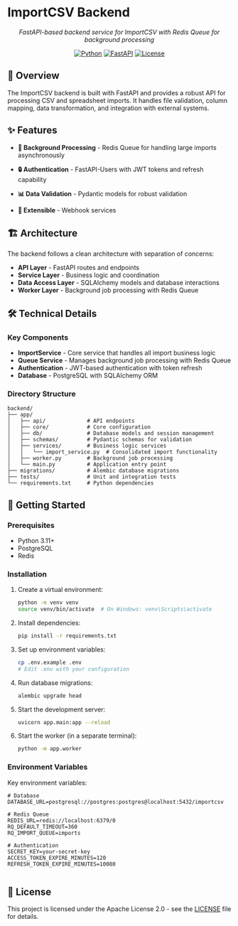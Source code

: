 # ImportCSV Backend

<div align="center">
  <em>FastAPI-based backend service for ImportCSV with Redis Queue for background processing</em>

[![Python](https://img.shields.io/badge/Python-3.11+-blue.svg)](https://www.python.org/)
[![FastAPI](https://img.shields.io/badge/FastAPI-0.100.0+-green.svg)](https://fastapi.tiangolo.com/)
[![License](https://img.shields.io/badge/License-Apache%202.0-blue.svg)](../LICENSE)

</div>

## 🚀 Overview

The ImportCSV backend is built with FastAPI and provides a robust API for processing CSV and spreadsheet imports. It handles file validation, column mapping, data transformation, and integration with external systems.

## ✨ Features

- **🔄 Background Processing** - Redis Queue for handling large imports asynchronously
- **🔒 Authentication** - FastAPI-Users with JWT tokens and refresh capability
- **📊 Data Validation** - Pydantic models for robust validation

- **🔌 Extensible** - Webhook services

## 🏗️ Architecture

The backend follows a clean architecture with separation of concerns:

- **API Layer** - FastAPI routes and endpoints
- **Service Layer** - Business logic and coordination
- **Data Access Layer** - SQLAlchemy models and database interactions
- **Worker Layer** - Background job processing with Redis Queue

## 🛠️ Technical Details

### Key Components

- **ImportService** - Core service that handles all import business logic
- **Queue Service** - Manages background job processing with Redis Queue
- **Authentication** - JWT-based authentication with token refresh
- **Database** - PostgreSQL with SQLAlchemy ORM

### Directory Structure

```
backend/
├── app/
│   ├── api/             # API endpoints
│   ├── core/            # Core configuration
│   ├── db/              # Database models and session management
│   ├── schemas/         # Pydantic schemas for validation
│   ├── services/        # Business logic services
│   │   └── import_service.py  # Consolidated import functionality
│   ├── worker.py        # Background job processing
│   └── main.py          # Application entry point
├── migrations/          # Alembic database migrations
├── tests/               # Unit and integration tests
└── requirements.txt     # Python dependencies
```

## 🚀 Getting Started

### Prerequisites

- Python 3.11+
- PostgreSQL
- Redis

### Installation

1. Create a virtual environment:

   ```bash
   python -m venv venv
   source venv/bin/activate  # On Windows: venv\Scripts\activate
   ```

2. Install dependencies:

   ```bash
   pip install -r requirements.txt
   ```

3. Set up environment variables:

   ```bash
   cp .env.example .env
   # Edit .env with your configuration
   ```

4. Run database migrations:

   ```bash
   alembic upgrade head
   ```

5. Start the development server:

   ```bash
   uvicorn app.main:app --reload
   ```

6. Start the worker (in a separate terminal):
   ```bash
   python -m app.worker
   ```

### Environment Variables

Key environment variables:

```
# Database
DATABASE_URL=postgresql://postgres:postgres@localhost:5432/importcsv

# Redis Queue
REDIS_URL=redis://localhost:6379/0
RQ_DEFAULT_TIMEOUT=360
RQ_IMPORT_QUEUE=imports

# Authentication
SECRET_KEY=your-secret-key
ACCESS_TOKEN_EXPIRE_MINUTES=120
REFRESH_TOKEN_EXPIRE_MINUTES=10080


```

## 📄 License

This project is licensed under the Apache License 2.0 - see the [LICENSE](../LICENSE) file for details.
